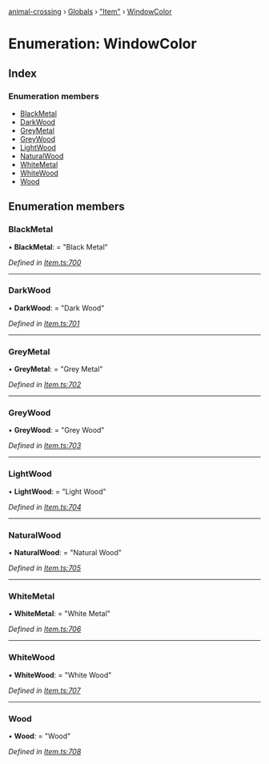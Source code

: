 [animal-crossing](../README.md) › [Globals](../globals.md) › ["Item"](../modules/_item_.md) › [WindowColor](_item_.windowcolor.md)

# Enumeration: WindowColor

## Index

### Enumeration members

* [BlackMetal](_item_.windowcolor.md#blackmetal)
* [DarkWood](_item_.windowcolor.md#darkwood)
* [GreyMetal](_item_.windowcolor.md#greymetal)
* [GreyWood](_item_.windowcolor.md#greywood)
* [LightWood](_item_.windowcolor.md#lightwood)
* [NaturalWood](_item_.windowcolor.md#naturalwood)
* [WhiteMetal](_item_.windowcolor.md#whitemetal)
* [WhiteWood](_item_.windowcolor.md#whitewood)
* [Wood](_item_.windowcolor.md#wood)

## Enumeration members

###  BlackMetal

• **BlackMetal**: = "Black Metal"

*Defined in [Item.ts:700](https://github.com/Norviah/animal-crossing/blob/02b4c7f/module/types/Item.ts#L700)*

___

###  DarkWood

• **DarkWood**: = "Dark Wood"

*Defined in [Item.ts:701](https://github.com/Norviah/animal-crossing/blob/02b4c7f/module/types/Item.ts#L701)*

___

###  GreyMetal

• **GreyMetal**: = "Grey Metal"

*Defined in [Item.ts:702](https://github.com/Norviah/animal-crossing/blob/02b4c7f/module/types/Item.ts#L702)*

___

###  GreyWood

• **GreyWood**: = "Grey Wood"

*Defined in [Item.ts:703](https://github.com/Norviah/animal-crossing/blob/02b4c7f/module/types/Item.ts#L703)*

___

###  LightWood

• **LightWood**: = "Light Wood"

*Defined in [Item.ts:704](https://github.com/Norviah/animal-crossing/blob/02b4c7f/module/types/Item.ts#L704)*

___

###  NaturalWood

• **NaturalWood**: = "Natural Wood"

*Defined in [Item.ts:705](https://github.com/Norviah/animal-crossing/blob/02b4c7f/module/types/Item.ts#L705)*

___

###  WhiteMetal

• **WhiteMetal**: = "White Metal"

*Defined in [Item.ts:706](https://github.com/Norviah/animal-crossing/blob/02b4c7f/module/types/Item.ts#L706)*

___

###  WhiteWood

• **WhiteWood**: = "White Wood"

*Defined in [Item.ts:707](https://github.com/Norviah/animal-crossing/blob/02b4c7f/module/types/Item.ts#L707)*

___

###  Wood

• **Wood**: = "Wood"

*Defined in [Item.ts:708](https://github.com/Norviah/animal-crossing/blob/02b4c7f/module/types/Item.ts#L708)*

